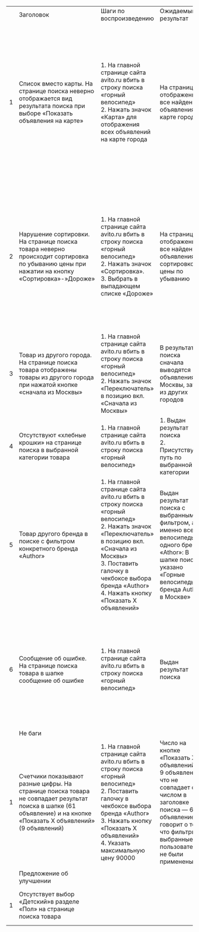 | | | | | | | | |
|-|-|-|-|-|-|-|-|
| |Заголовок|Шаги по воспроизведению|Ожидаемый результат |Фактический результат|Приоритет|Комментарии к выбору приоритета|Скриншот|
|1|Список вместо карты. На странице поиска неверно отображается вид результата поиска при выборе «Показать объявления на карте»  |1. На главной странице сайта avito.ru вбить в строку поиска «горный велосипед»  <br/>2. Нажать значок «Карта» для отображения всех объявлений на карте города|На странице отображены все найденные объявления на карте города.|Объявления отображены в форме сетки|high|Выбран высокий приоритет, т.к. работоспособность данной функциональности важна для конечного пользователя. Пользователь хочет видеть все варианты на карте, а не искать самому, где ему удобнее будет купить товар. Недовольство покупателя может привести к тому, что он не будет пользоваться сайтом.|https://github.com/Rezeda74/avito_task/blob/main/img_map.png|
|2|Нарушение сортировки. На странице поиска товара неверно происходит сортировка по убыванию цены при нажатии на кнопку «Сортировка»-»Дороже»|1. На главной странице сайта avito.ru вбить в строку поиска «горный велосипед»  <br/>2. Нажать значок «Сортировка».  <br/>3. Выбрать в выпадающем списке «Дороже»|На странице отображены все найденные объявления с сортировкой цены по убыванию|Сортировка сработала некорректно, в результате товар с низкой ценой оказывается выше, чем товар с более высокой ценой|high|Выбран высокий приоритет, т.к. работоспособность данной функциональности важна для конечного пользователя. Пользователь хочет видеть самый дорогой товар сначала, а он может быть в самом конце. Недовольство покупателя может привести к тому, что он не будет пользоваться сайтом.|https://github.com/Rezeda74/avito_task/blob/main/img_expencive.png|
|3|Товар из другого города. На странице поиска товара отображены товары из другого города при нажатой кнопке «сначала из Москвы»|1. На главной странице сайта avito.ru вбить в строку поиска «горный велосипед»  <br/>2. Нажать значок «Переключатель» в позицию вкл. «Сначала из Москвы»|В результате поиска сначала выводятся объявления из Москвы, затем из других городов|Результат поиска работает некорректно, поскольку выданы результаты по другому городу|medium|Выбран средний приоритет, т. к. в выборку попала только одна позиция из другого города.|https://github.com/Rezeda74/avito_task/blob/main/img_city.png|
|4|Отсутствуют «хлебные крошки» на странице поиска в выбранной категории товара |1. На главной странице сайта avito.ru вбить в строку поиска «горный велосипед»  |1. Выдан результат поиска <br/>2. Присутствует путь по выбранной категории|Нет «хлебных крошек»|medium|Выбран средний приоритет, т. к. наличие «хлебных крошек» позволит пользователям лучше ориентироваться на сайте.|https://github.com/Rezeda74/avito_task/blob/main/img_breadcrumbs.png|
|5|Товар другого бренда в поиске с фильтром конкретного бренда «Author»|1. На главной странице сайта avito.ru вбить в строку поиска «горный велосипед»  <br/>2. Нажать значок «Переключатель» в позицию вкл. «Сначала из Москвы» <br/>3. Поставить галочку в чекбоксе выбора бренда «Author» <br/>4. Нажать кнопку «Показать X объявлений» |Выдан результат поиска с выбранным фильтром, а именно все велосипеды одного бренда «Athor»: В шапке поиска указано «Горные велосипеды бренда Author в Москве»|В шапке поиска указано «Горные велосипеды бренда Author в Москве». В результат поиска попал велосипед другого бренда.|medium|Выбран средний приоритет, т. к. в выборку попала только одна позиция другого бренда| https://github.com/Rezeda74/avito_task/blob/main/img_brand.png|
|6|Сообщение об ошибке. На странице поиска товара в шапке сообщение об ошибке|1. На главной странице сайта avito.ru вбить в строку поиска «горный велосипед»  |Выдан результат поиска|Помимо результата поиска всплыло сообщение об ошибке «Попробуйте обновить страницу или загляните позже — мы обязательно все починим.»|low|Не мешает работе пользователя|https://github.com/Rezeda74/avito_task/blob/main/img_error.png|
| | | | | | | | |
| |Не баги| | | | | | |
|1|Счетчики показывают разные цифры. На странице поиска товара не совпадает результат поиска в шапке (61 объявление) и на кнопке «Показать X объявлений» (9 объявлений)|1. На главной странице сайта avito.ru вбить в строку поиска «горный велосипед»  <br/>2. Поставить галочку в чекбоксе выбора бренда «Author» <br/>3. Нажать кнопку «Показать X объявлений» <br/>4. Указать максимальную цену 90000|Число на кнопке «Показать X объявлений» - 9 объявлений, что не совпадает с числом в заголовке поиска — 61 объявление говорит о том, что фильтры выбранные пользователем не были применены. | | | |https://github.com/Rezeda74/avito_task/blob/main/img_quantity.png|
| | | | | | | | |
| |Предложение об улучшении| | | | | | |
|1|Отсутствует выбор «Детский»в разделе «Пол» на странице поиска товара| | | | |Возможность выбора возраста может облегчить выбор товаров пользователям.|https://github.com/Rezeda74/avito_task/blob/main/img_age.png|
